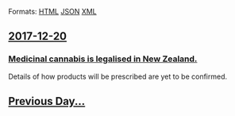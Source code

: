 
Formats: [HTML](2017/12/20/index.html)  [JSON](2017/12/20/index.json)  [XML](2017/12/20/index.xml)  

## [2017-12-20](/news/2017/12/20/index.md)

### [Medicinal cannabis is legalised in New Zealand. ](/news/2017/12/20/medicinal-cannabis-is-legalised-in-new-zealand.md)
Details of how products will be prescribed are yet to be confirmed.

## [Previous Day...](/news/2017/12/19/index.md)

